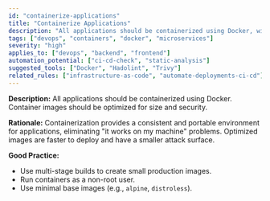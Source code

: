 ```yaml
---
id: "containerize-applications"
title: "Containerize Applications"
description: "All applications should be containerized using Docker, with images optimized for size and security."
tags: ["devops", "containers", "docker", "microservices"]
severity: "high"
applies_to: ["devops", "backend", "frontend"]
automation_potential: ["ci-cd-check", "static-analysis"]
suggested_tools: ["Docker", "Hadolint", "Trivy"]
related_rules: ["infrastructure-as-code", "automate-deployments-ci-cd"]
---
```


**Description:** All applications should be containerized using Docker. Container images should be optimized for size and security.

**Rationale:** Containerization provides a consistent and portable environment for applications, eliminating "it works on my machine" problems. Optimized images are faster to deploy and have a smaller attack surface.

**Good Practice:**
- Use multi-stage builds to create small production images.
- Run containers as a non-root user.
- Use minimal base images (e.g., `alpine`, `distroless`).
